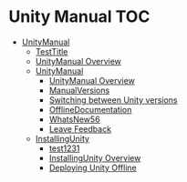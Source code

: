 Unity Manual TOC
================

 - [UnityManual]()
	 - [TestTitle](TestTitle.md)
	 - [UnityManual Overview](UnityManual.md)
	 - [UnityManual]()
		 - [UnityManual Overview](UnityManual_1.md)
		 - [ManualVersions](ManualVersions.md)
		 - [Switching between Unity versions](SwitchingDocumentationVersions.md)
		 - [OfflineDocumentation](OfflineDocumentation.md)
		 - [WhatsNew56](WhatsNew56.md)
		 - [Leave Feedback](LeaveFeedback.md)
	 - [InstallingUnity]()
		 - [test1231](test1231.md)
		 - [InstallingUnity Overview](InstallingUnity.md)
		 - [Deploying Unity Offline](DeployingUnityOffline.md)

